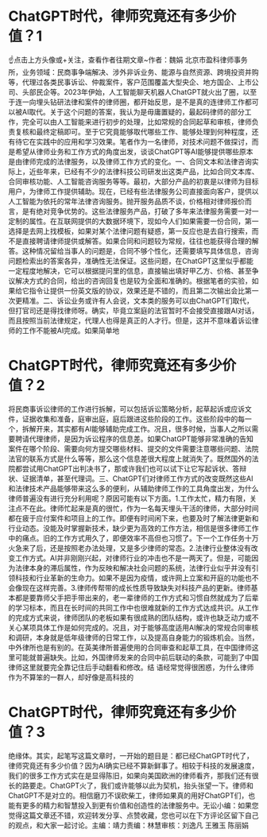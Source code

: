 # ChatGPT时代，律师究竟还有多少价值？1

☝点击上方头像或+关注，查看作者往期文章~作者：魏娟 北京市盈科律师事务所，业务领域：民商事争端解决、涉外非诉业务、能源与自然资源、跨境投资并购等，代理过各类民事诉讼、仲裁案件，客户范围覆盖大型央企、地方国企、上市公司、头部民企等。2023年伊始，人工智能聊天机器人ChatGPT就火出了圈，以至于连一向埋头钻研法律和案件的律师圈，都开始反思，是不是真的连律师工作都可以被AI取代。关于这个问题的答案，我认为是毋庸置疑的，最起码律师的部分工作，完全可以由人工智能来进行初步的处理，比如常规的合同起草和审核，律师负责复核和最终定稿即可。至于它究竟能够取代哪些工作、能够处理到何种程度，还有待它在实践中的应用和学习效果。笔者作为一名律师，对技术问题不做探讨，而是希望从律师业务和工作方式的角度出发，谈谈ChatGPT等AI能够提供哪些原本是由律师完成的法律服务，以及律师工作方式的变化。一、合同文本和法律咨询实际上，近些年来，已经有不少的法律科技公司研发出这类产品，比如合同文本库、合同审核功能、人工智能咨询服务等等。最初，大部分产品的初衷是以律师为目标用户，为律师工作提供辅助。现在，已经有些法律服务公司直接面向客户，提供以人工智能为依托的常年法律咨询服务。抛开服务品质不谈，价格相对律师报价而言，是有绝对竞争优势的。这些法律服务产品，打破了多年来法律服务需要一对一定制的属性。在互联网提供的大数据环境下，现如今人们如果需要一份合同，第一选择是去网上找模板，如果对某个法律问题有疑惑，第一反应也是去自行搜索，而不是直接聘请律师提供或解答。如果合同和问题较为常规，往往也能获得合理的解答。这种情况留给当事人的问题是，合同不够个性化，还需要填写具体信息，咨询问题检索出的答案各异，准确性无法保证。这些问题，在ChatGPT这里似乎都能一定程度地解决，它可以根据提问里的信息，直接输出填好甲乙方、价格、甚至争议解决方式的合同，给出的咨询回复也是较为全面和准确的。根据笔者的实验，如果给它指令让提供一份英文版的协议，效果还是不错的，而且第二次输出会比第一次更精准。二、诉讼业务或许有人会说，文本类的服务可以由ChatGPT们取代，但打官司还是得找律师呀。确实，毕竟立案庭的法官暂时不会接受直接跟AI对话，而且按照当前法律规定，代理人也得是真正的人才行。但是，这并不意味着诉讼律师的工作不能被AI完成。如果简单地

# ChatGPT时代，律师究竟还有多少价值？2

将民商事诉讼律师的工作进行拆解，可以包括诉讼策略分析，起草起诉或应诉文件，证据收集和准备，庭审出庭，庭后跟进这些阶段的工作。这些阶段中的每一个，拆解开来，其实都有AI能够辅助完成工作。况且，很多时候，当事人之所以需要聘请代理律师，是因为诉讼程序的信息差。如果ChatGPT能够非常准确的告知案件在哪个阶段、需要向何方提交哪些材料、提交的文件需要注意哪些问题、法院法官的联系方式是什么等等，那么这个信息差很大程度上就消失了。既然国外的法院都尝试用ChatGPT出判决书了，那或许我们也可以试下让它写起诉状、答辩状、证据清单，甚至代理词。三、ChatGPT们对律师工作方式的改变既然这些AI和法律技术产品能够带来这么多的便利，从辅助律师工作的工具角度出发，为什么律师普遍没有进行充分利用呢？原因可能有以下方面。1.工作太忙，精力有限，关注点不在此。律师忙起来是真的很忙，作为一名每天埋头干活的律师，大部分时间都在疲于应付案件和项目上的工作。即便有时间闲下来，也要及时了解法律更新和行业动态。没能及时掌握新技术，缺少更为高效的工作方法，相信是很多律师工作中的痛点。旧的工作方式用久了，即便效率不高但也习惯了。下一个工作任务十万火急来了后，还是按照老办法处理，又是多少律师的常态。2.法律行业整体没有改变工作方式。AI并非刚刚兴起，对律师行业的冲击也不是一两天了。但是，可能因为法律本身的滞后属性，作为反映和解决社会问题的系统，法律行业似乎并没有引领科技和行业革新的生命力。如果不是因为疫情，或许网上立案和开庭的功能也不会像现在这样完善。3.律师传帮带的成长性质导致缺失对科技产品的更新。律师基本都是要靠师父手把手带出来的，老一辈律师的工作方式和习惯自然就成为了后辈的学习标本，而且在长时间的共同工作中也很难就新的工作方式达成共识。从工作的完成方式来说，律师团队的老板如果有很成熟的团队结构，或许也缺乏动力或不关心某项具体工作是如何完成的。况且，对于能够高度适用AI解决的常规合同审核和调研，本身就是低年级律师的日常工作，以及提高自身能力的锻炼机会。当然，中外律所也是有别的。在英美律所普遍使用的合同审查和起草工具，在中国律师这里可能就普遍缺失。比如，外国律师发来的合同中前后联动的条款，可能到了中国律师这里就要完全靠记住后手动翻看和修改。结 语经常觉得很困惑，为什么律师作为不算笨的一群人，却好像是高科技的

# ChatGPT时代，律师究竟还有多少价值？3

绝缘体。其实，起笔写这篇文章时，一开始的题目是：都已经ChatGPT时代了，律师究竟还有多少价值？因为AI确实已经不算新鲜事了。相较于科技的发展速度，我们的很多工作方式实在是显得陈旧，如果向美国欧洲的律师看齐，那我们还有很长的路要走。ChatGPT火了，我们或许能够以此为契机，抬头张望一下。律师和ChatGPT不是对立的。相信磨刀不误砍柴工，律师如果真的用好ChatGPT们，也能有更多的精力和智慧投入到更有价值和创造性的法律服务中。无讼小编：如果您觉得这篇文章还不错，欢迎转发分享、点赞收藏，您也可以在下方评论区留下自己的观点，和大家一起讨论。主编：靖力责编：林慧审核：刘逸凡 王雅玉 陈丽娟 

